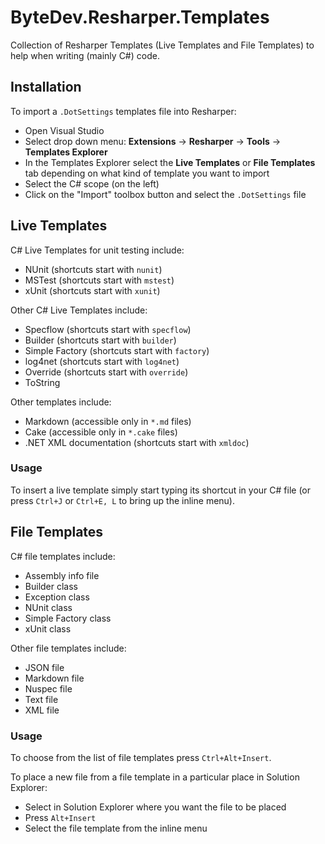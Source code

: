 # ByteDev.Resharper.Templates

Collection of Resharper Templates (Live Templates and File Templates) to help when writing (mainly C#) code.

## Installation

To import a `.DotSettings` templates file into Resharper:

- Open Visual Studio
- Select drop down menu: **Extensions** -> **Resharper** -> **Tools** -> **Templates Explorer**
- In the Templates Explorer select the **Live Templates** or **File Templates** tab depending on what kind of template you want to import
- Select the C# scope (on the left) 
- Click on the "Import" toolbox button and select the `.DotSettings` file

## Live Templates

C# Live Templates for unit testing include:

- NUnit (shortcuts start with `nunit`)
- MSTest (shortcuts start with `mstest`)
- xUnit (shortcuts start with `xunit`)

Other C# Live Templates include:

- Specflow (shortcuts start with `specflow`)
- Builder (shortcuts start with `builder`)
- Simple Factory (shortcuts start with `factory`)
- log4net (shortcuts start with `log4net`)
- Override (shortcuts start with `override`)
- ToString

Other templates include:

- Markdown (accessible only in `*.md` files)
- Cake (accessible only in `*.cake` files)
- .NET XML documentation (shortcuts start with `xmldoc`)

### Usage

To insert a live template simply start typing its shortcut in your C# file (or press `Ctrl+J` or `Ctrl+E, L` to bring up the inline menu).


## File Templates

C# file templates include:

- Assembly info file
- Builder class
- Exception class
- NUnit class
- Simple Factory class
- xUnit class

Other file templates include:

- JSON file
- Markdown file
- Nuspec file
- Text file
- XML file

### Usage

To choose from the list of file templates press `Ctrl+Alt+Insert`.

To place a new file from a file template in a particular place in Solution Explorer:

- Select in Solution Explorer where you want the file to be placed
- Press `Alt+Insert`
- Select the file template from the inline menu

